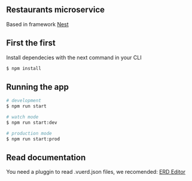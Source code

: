 ## Restaurants microservice

Based in framework [Nest](https://github.com/nestjs/nest) 

## First the first

Install dependecies with the next command in your CLI
```bash
$ npm install
```

## Running the app

```bash
# development
$ npm run start

# watch mode
$ npm run start:dev

# production mode
$ npm run start:prod
```

## Read documentation

You need a pluggin to read .vuerd.json files, we recomended:
[ERD Editor](https://marketplace.visualstudio.com/items?itemName=dineug.vuerd-vscode)
